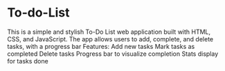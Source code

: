# To-do-List
This is a simple and stylish To-Do List web application built with HTML, CSS, and JavaScript. The app allows users to add, complete, and delete tasks, with a progress bar Features:  Add new tasks Mark tasks as completed Delete tasks Progress bar to visualize completion Stats display for tasks done

